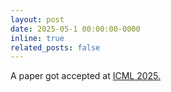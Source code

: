 ```yaml
---
layout: post
date: 2025-05-1 00:00:00-0000
inline: true
related_posts: false
---
```


A paper got accepted at <a href='https://icml.cc'>ICML 2025.